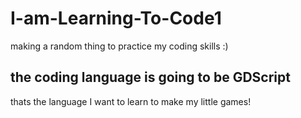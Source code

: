 # I-am-Learning-To-Code1

making a random thing to practice my coding skills :)

## the coding language is going to be GDScript

thats the language I want to learn to make my little games!
